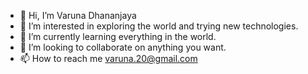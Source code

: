 - 👋 Hi, I’m Varuna Dhananjaya
- 👀 I’m interested in exploring the world and trying new technologies.
- 🌱 I’m currently learning everything in the world.
- 💞️ I’m looking to collaborate on anything you want.
- 📫 How to reach me varuna.20@gmail.com

<!---
varuna20/varuna20 is a ✨ special ✨ repository because its `README.md` (this file) appears on your GitHub profile.
You can click the Preview link to take a look at your changes.
--->
